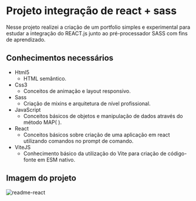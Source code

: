 # Projeto integração de react + sass

Nesse projeto realizei a criação de um portfolio simples e experimental para estudar a integração do REACT.js junto ao pré-processador SASS com fins de aprendizado.

## Conhecimentos necessários

- Html5
  - HTML semântico.
- Css3
  - Conceitos de animação e layout responsivo.
- Sass
  - Criação de mixins e arquitetura de nível profissional.
- JavaScript
  - Conceitos básicos de objetos e manipulação de dados através do método MAP( ).
- React
  - Conceitos básicos sobre criação de uma aplicação em react utilizando comandos no prompt de comando.
- ViteJS
  - Conhecimento básico da utilização do Vite para criação de código-fonte em ESM nativo.

## Imagem do projeto

![readme-react](https://user-images.githubusercontent.com/66692202/203422278-3708537c-85b1-4781-868d-3701b4ca4a56.jpg)
